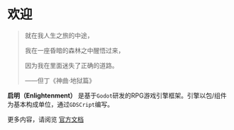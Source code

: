 # 欢迎

> 就在我人生之旅的中途，
> 
> 我在一座昏暗的森林之中醒悟过来，
>
> 因为我在里面迷失了正确的道路。
>
> ——但丁《神曲·地狱篇》


**启明（Enlightenment）** 是基于`Godot`研发的RPG游戏引擎框架。引擎以包/组件为基本构成单位，通过`GDSCript`编写。

更多内容，请阅览 [官方文档](https://nick-wald.github.io/Enlightenment/)